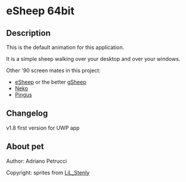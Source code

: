 # eSheep 64bit

## Description
This is the default animation for this application.

It is a simple sheep walking over your desktop and over your windows.

Other '90 screen mates in this project:
- [eSheep](../esheep64) or the better [gSheep](../gsheep-green)
- [Neko](../neko)
- [Pingus](../pingus)

## Changelog
v1.8 first version for UWP app

## About pet
Author: Adriano Petrucci

Copyright: sprites from [LiL_Stenly](http://spritedatabase.net/game/2071)
